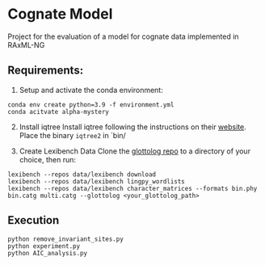 # Cognate Model
Project for the evaluation of a model for cognate data implemented in RAxML-NG

## Requirements:
1. Setup and activate the conda environment: 
```
conda env create python=3.9 -f environment.yml
conda acitvate alpha-mystery
```
2. Install iqtree
Install iqtree following the instructions on their [website](http://www.iqtree.org/doc/Quickstart).
Place the binary `iqtree2` in `bin/

3. Create Lexibench Data 
Clone the [glottolog repo](https://github.com/glottolog/glottolog) to a directory of your choice, then run:
```
lexibench --repos data/lexibench download
lexibench --repos data/lexibench lingpy_wordlists
lexibench --repos data/lexibench character_matrices --formats bin.phy bin.catg multi.catg --glottolog <your_glottolog_path>
```

## Execution
```
python remove_invariant_sites.py
python experiment.py
python AIC_analysis.py
```
